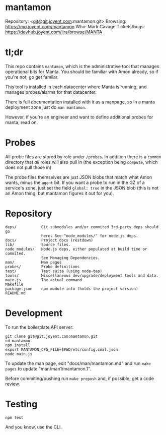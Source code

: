 <!--
    This Source Code Form is subject to the terms of the Mozilla Public
    License, v. 2.0. If a copy of the MPL was not distributed with this
    file, You can obtain one at http://mozilla.org/MPL/2.0/.
-->

<!--
    Copyright (c) 2014, Joyent, Inc.
-->

# mantamon

Repository: <git@git.joyent.com:mantamon.git>
Browsing: <https://mo.joyent.com/mantamon>
Who: Mark Cavage
Tickets/bugs: <https://devhub.joyent.com/jira/browse/MANTA>


# tl;dr

This repo contains `mantamon`, which is the administrative tool that manages
operational bits for Manta.  You should be familiar with Amon already, so if
you're not, go get familar.

This tool is installed in each datacenter where Manta is running, and manages
probes/alarms for that datacenter.

There is full documentation installed with it as a manpage, so in a manta
deployment zone just do `man mantamon`.

However, if you're an engineer and want to define additional probes for manta,
read on.

# Probes

All probe files are stored by role under `/probes`.  In addition there is a
`common` directory that *all* roles will also pull in (the exception being
`compute`, which does not pull those in).

The probe files themselves are just JSON blobs that match what Amon wants,
minus the `agent` bit.  If you want a probe to run in the GZ of a service's
zone, just set the field `global: true` in the JSON blob (this is not an
Amon thing, but mantamon figures it out for you).

# Repository

    deps/           Git submodules and/or commited 3rd-party deps should go
                    here. See "node_modules/" for node.js deps.
    docs/           Project docs (restdown)
    lib/            Source files.
    node_modules/   Node.js deps, either populated at build time or commited.
                    See Managing Dependencies.
    man/            Man pages
    probes/         Probe definitions
    test/           Test suite (using node-tap)
    tools/          Miscellaneous dev/upgrade/deployment tools and data.
    main.js         The actual command
    Makefile
    package.json    npm module info (holds the project version)
    README.md


# Development

To run the boilerplate API server:

    git clone git@git.joyent.com:mantamon.git
    cd mantamon
    npm install
    export MANTAMON_CFG_FILE=$PWD/etc/config.coal.json
    node main.js

To update the man page, edit "docs/man/mantamon.md" and run `make pages`
to update "man/man1/mantamon.1".

Before commiting/pushing run `make prepush` and, if possible, get a code
review.


# Testing

    npm test

And you know, use the CLI.
